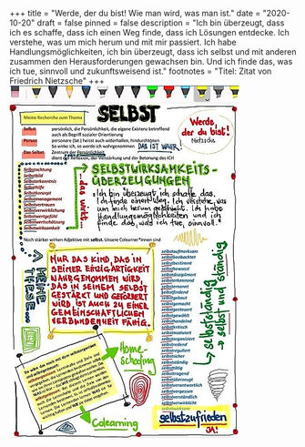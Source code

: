 +++
title = "Werde, der du bist!  Wie man wird, was man ist."
date = "2020-10-20"
draft = false
pinned = false
description = "Ich bin überzeugt, dass ich es schaffe, dass ich einen Weg finde, dass ich Lösungen entdecke. Ich verstehe, was um mich herum und mit mir passiert. Ich habe Handlungsmöglichkeiten, ich bin überzeugt, dass ich selbst und mit anderen zusammen den Herausforderungen gewachsen bin. Und ich finde das, was ich tue, sinnvoll und zukunftsweisend ist."
footnotes = "Titel: Zitat von Friedrich Nietzsche"
+++
![](selbst-1-.jpg)